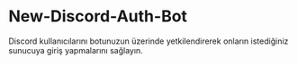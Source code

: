 # New-Discord-Auth-Bot
Discord kullanıcılarını botunuzun üzerinde yetkilendirerek onların istediğiniz sunucuya giriş yapmalarını sağlayın.
